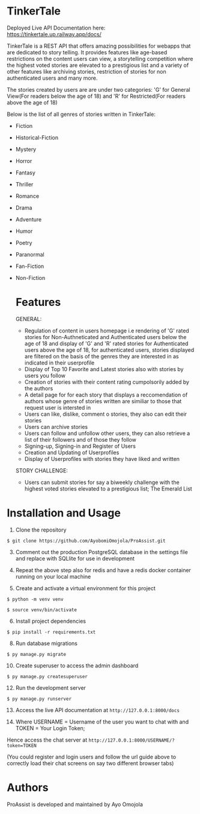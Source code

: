 # TinkerTale
Deployed Live API Documentation here: https://tinkertale.up.railway.app/docs/

TinkerTale is a REST API that offers amazing possibilities for webapps that are dedicated to story telling. It provides features like age-based restrictions on the content users can view, a storytelling competition where the highest voted stories are elevated to a prestigious list and a variety of other features like archiving stories, restriction of stories for non authenticated users and many more.

The stories created by users are are under two categories: 'G' for General View(For readers below the age of 18) and 'R' for Restricted(For readers above the age of 18)

Below is the list of all genres of stories written in TinkerTale:
- Fiction
- Historical-Fiction
- Mystery
- Horror
- Fantasy
- Thriller
- Romance
- Drama
- Adventure
- Humor
- Poetry
- Paranormal
- Fan-Fiction
- Non-Fiction

  # Features

  GENERAL:
  - Regulation of content in users homepage i.e rendering of 'G' rated stories for Non-Authneticated and Authenticated users below the age of 18 and display of 'G' and 'R' rated stories for Authenticated users above the age of 18, for authenticated users, stories displayed are filtered on the basis of the genres they are interested in as indicated in their userprofile
  - Display of Top 10 Favorite and Latest stories also with stories by users you follow
  - Creation of stories with their content rating cumpolsorily added by the authors
  - A detail page for for each story that displays a reccomendation of authors whose genre of stories written are similiar to those that request user is intersted in
  - Users can like, dislike, comment o stories, they also can edit their stories
  - Users can archive stories
  - Users can follow and unfollow other users, they can also retrieve a list of their followers and of those they follow
  - Signing-up, Signing-in and Register of Users
  - Creation and Updating of Userprofiles
  - Display of Userprofiles with stories they have liked and written

  STORY CHALLENGE:
  - Users can submit stories for say a biweekly challenge with the highest voted stories elevated to a prestigious list; The Emerald List


# Installation and Usage
1. Clone the repository

``` $ git clone https://github.com/AyobomiOmojola/ProAssist.git ```

3. Comment out the production PostgreSQL database in the settings file and replace with SQLlite for use in development
   
5. Repeat the above step also for redis and have a redis docker container running on your local machine
   
7. Create and activate a virtual environment for this project

``` $ python -m venv venv ```

``` $ source venv/bin/activate ```

6. Install project dependencies

``` $ pip install -r requirements.txt ```

8. Run database migrations
   
``` $ py manage.py migrate ```

10. Create superuser to access the admin dashboard
    
``` $ py manage.py createsuperuser ```

12. Run the development server
    
``` $ py manage.py runserver ```

13. Access the live API documentation at ```http://127.0.0.1:8000/docs```
    
14. Where USERNAME = Username of the user you want to chat with and TOKEN = Your Login Token;
    
Hence access the chat server at ```http://127.0.0.1:8000/USERNAME/?token=TOKEN```

(You could register and login users and follow the url guide above to correctly load their chat screens on say two different browser tabs)

# Authors
ProAssist is developed and maintained by Ayo Omojola
